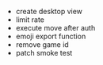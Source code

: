 - create desktop view
- limit rate
- execute move after auth
- emoji export function
- remove game id
- patch smoke test
